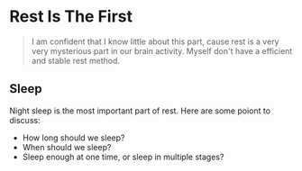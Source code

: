 # Rest Is The First
> I am confident that I know little about this part, cause rest is a very very mysterious part in our brain activity. Myself don't have a efficient and stable rest method.


## Sleep
Night sleep is the most important part of rest. Here are some poiont to discuss:
- How long should we sleep?
- When should we sleep?
- Sleep enough at one time, or sleep in multiple stages? 